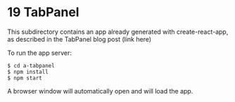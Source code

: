 # 19 TabPanel

This subdirectory contains an app already generated with create-react-app, as
described in the TabPanel blog post (link here)

To run the app server:

```
$ cd a-tabpanel
$ npm install
$ npm start
```

A browser window will automatically open and will load the app.

